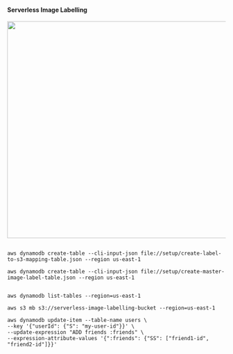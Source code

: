 #### Serverless Image Labelling

<img src="https://user-images.githubusercontent.com/16336390/90423106-87daa600-e0d9-11ea-975c-a8329cd25db3.png" width="600" height="500" />

```

aws dynamodb create-table --cli-input-json file://setup/create-label-to-s3-mapping-table.json --region us-east-1

aws dynamodb create-table --cli-input-json file://setup/create-master-image-label-table.json --region us-east-1


aws dynamodb list-tables --region=us-east-1

aws s3 mb s3://serverless-image-labelling-bucket --region=us-east-1

aws dynamodb update-item --table-name users \
--key '{"userId": {"S": "my-user-id"}}' \ 
--update-expression "ADD friends :friends" \
--expression-attribute-values '{":friends": {"SS": ["friend1-id", "friend2-id"]}}'
```
